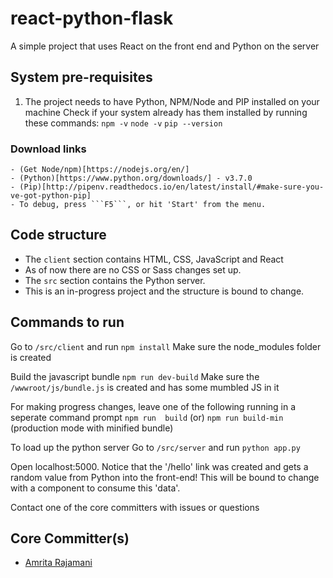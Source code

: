 # react-python-flask
A simple project that uses React on the front end and Python on the server

## System pre-requisites
1) The project needs to have Python, NPM/Node and PIP installed on your machine
Check if your system already  has them installed by running these commands:
    ```npm -v```
    ```node -v``` 
    ```pip --version```
### Download links
    - (Get Node/npm)[https://nodejs.org/en/] 
    - (Python)[https://www.python.org/downloads/] - v3.7.0
    - (Pip)[http://pipenv.readthedocs.io/en/latest/install/#make-sure-you-ve-got-python-pip]
    - To debug, press ```F5```, or hit 'Start' from the menu.

## Code structure
- The ```client``` section contains HTML, CSS, JavaScript and React
- As of now there are no CSS or Sass changes set up.
- The  ```src``` section contains the Python server. 
- This is an in-progress project and the structure is bound to change.

## Commands to run
Go to ```/src/client``` and run
```npm install```
Make sure the node_modules folder is created

Build the javascript bundle
```npm run dev-build```
    Make sure the  ```/wwwroot/js/bundle.js``` is created and has some mumbled JS in it

For making progress changes, leave one of the following running in a seperate command prompt
```npm run  build``` 
    (or)
```npm run build-min``` (production mode with minified bundle)

To load up the python server
Go to ```/src/server``` and run
```python app.py```

Open localhost:5000.
Notice that the '/hello' link was created and gets a random value from Python into the front-end!
This will be bound to change with a component to consume this 'data'.

Contact one of the core committers with issues or questions

## Core Committer(s)
- [Amrita Rajamani](https://github.com/amrita-griffin)
